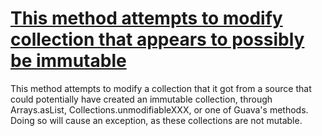 # [This method attempts to modify collection that appears to possibly be immutable](http://fb-contrib.sourceforge.net/bugdescriptions.html#MUC_MODIFYING_UNMODIFIABLE_COLLECTION)

This method attempts to modify a collection that it got from a source that could potentially have created an
            immutable collection, through Arrays.asList, Collections.unmodifiableXXX, or one of Guava's methods.
            Doing so will cause an exception, as these collections are not mutable.